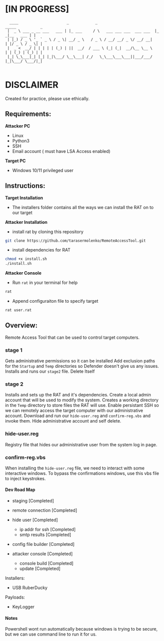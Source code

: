 # [IN PROGRESS]

```
  ____                      _            _                           _____           _ 
 |  _ \ ___ _ __ ___   ___ | |_ ___     / \   ___ ___ ___  ___ ___  |_   _|__   ___ | |
 | |_) / _ \ '_ ` _ \ / _ \| __/ _ \   / _ \ / __/ __/ _ \/ __/ __|   | |/ _ \ / _ \| |
 |  _ <  __/ | | | | | (_) | ||  __/  / ___ \ (_| (_|  __/\__ \__ \   | | (_) | (_) | |
 |_| \_\___|_| |_| |_|\___/ \__\___| /_/   \_\___\___\___||___/___/   |_|\___/ \___/|_|
                                                                                                                        
```

# DISCLAIMER
Created for practice, please use ethically.

## Requirements:
**Attacker PC**
- Linux
- Python3
- SSH
- Email account ( must have LSA Access enabled)

**Target PC**
- Windows 10/11 privileged user

## Instructions:
**Target Installation**
- The installers folder contains all the ways we can install the RAT on to our target

**Attacker Installation**
- install rat by cloning this repository
```bash
git clone https://github.com/tarasermolenko/RemoteAccessTool.git
```
- install dependencies for RAT
```bash
chmod +x install.sh
./install.sh
```

**Attacker Console**
- Run `rat` in your terminal for help
```bash
rat
```
- Append configuraiton file to specify target
```bash
rat user.rat
```

## Overview: 
Remote Access Tool that can be used to control target computers.

### stage 1
Gets administrative permissions so it can be installed
Add exclusion paths for the `Startup` and `Temp` directories so Defender doesn't give us any issues. 
Installs and runs our `stage2` file.
Delete Itself

### stage 2
Installs and sets up the RAT and it's dependencies.
Create a local admin account that will be used to modify the system. 
Creates a working directory in the `Temp` directory to store files the RAT will use.
Enable persistant SSH so we can remotely access the target computer with our administrative account. 
Download and run our `hide-user.reg` and `confirm-reg.vbs` and invoke them. 
Hide administrative account and self delete.

### hide-user.reg
Registry file that hides our administrative user from the system log in page.

### confirm-reg.vbs
When installing the `hide-user.reg` file, we need to interact with some interactive windows. 
To bypass the confirmations windows, use this vbs file to inject keystrokes.


#### Dev Road Map

- staging [Completed]
- remote connection [Completed]
- hide user [Completed]
    - ip addr for ssh [Completed]
    - smtp results [Completed]
- config file builder [Completed]

- attacker console [Completed]
    - console build [Completed]
    - update  [Completed]

Installers:
- USB RuberDucky

Payloads:
- KeyLogger


#### Notes
Powershell wont run automatically because windows is trying to be secure, but we can use command line to run it for us.


